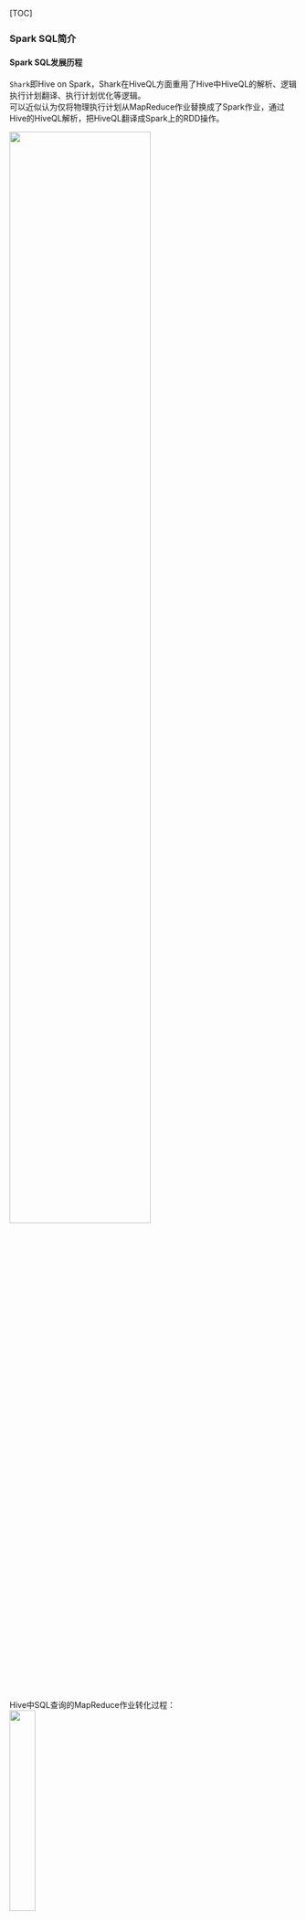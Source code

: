 [TOC]
### Spark SQL简介
#### Spark SQL发展历程
`Shark`即Hive on Spark，Shark在HiveQL方面重用了Hive中HiveQL的解析、逻辑执行计划翻译、执行计划优化等逻辑。<br>
可以近似认为仅将物理执行计划从MapReduce作业替换成了Spark作业，通过Hive的HiveQL解析，把HiveQL翻译成Spark上的RDD操作。

<img src="images/sparkSQL_shark_hive.png" width="70%" height="70%" alt="">

Hive中SQL查询的MapReduce作业转化过程：<br>
<img src="images/sparkSQL_Hive中SQL查询的MapReduce作业转化过程.png" width="30%" height="30%" align="center">

Shark的出现，使得SQL-on-Hadoop的性能比Hive有了10-100倍的提高。<br>
Shark的设计导致了两个问题：
1. 是执行计划优化`完全依赖于Hive`，不方便添加新的优化策略
2. 因为Spark是`线程级并行`，而MapReduce是进程级并行，因此，Spark在兼容Hive的实现上存在线程安全问题，导致Shark不得不使用另外一套独立维护的打了补丁的Hive源码分支

2014年6月1日Shark项目和Spark SQL项目的主持人Reynold Xin宣布：停止对Shark的开发，团队将所有资源放在Spark SQL项目上。<br>
至此，Shark的发展画上了句话，但也因此发展出两个直线：Spark SQL和Hive on Spark。
+ `Spark SQL`作为Spark生态的一员继续发展，而不再受限于Hive，只是兼容Hive
+ `Hive on Spark`是一个Hive的发展计划，该计划将Spark作为Hive的底层引擎之一，即Hive将不再受限于一个引擎，可以采用Map-Reduce、Tez、Spark等引擎

#### Spark SQL架构
Spark SQL增加了DataFrame（即带有Schema信息的RDD），使用户可以在Spark SQL中执行SQL语句。<br>
数据既可以来自RDD，也可以是Hive、HDFS、Cassandra等外部数据源，还可以是JSON格式的数据。<br>
Spark SQL目前支持Scala、Java、Python三种语言，支持SQL-2003规范。<br>
<img src="images/sparkSQL_支持的数据格式和编程语言.png" width="50%" height="50%" align="center">

`为什么推出Spark SQL？`
+ 关系数据库已经很流行
+ 关系数据库在大数据时代已经不能满足要求：<br>
  1）用户需要从不同数据源执行各种操作，包括结构化、半结构化和非结构化数据<br>
  2）用户需要执行高级分析，比如机器学习和图像处理
+ 在实际大数据应用中，经常需要融合关系查询和复杂分析算法（比如机器学习或图像处理），但是，缺少这样的系统

Spark SQL填补了这个鸿沟：
+ 首先，可以提供DataFrame API，可以对内部和外部各种数据源执行各种关系型操作
+ 其次，可以支持大数据中的大量数据源和数据分析算法

Spark SQL可以融合：传统关系数据库的结构化数据管理能力和机器学习算法的数据处理能力

Spark SQL的特点如下：
1. 容易整合（集成）。Spark SQL可以将SQL查询和Spark程序无缝集成，允许我们使用SQL或熟悉的DataFrame API在Spark程序中查询结构化数据。
2. 统一的数据访问方式。Spark SQL可以以相同方式连接到任何数据源，DataFrame和SQL提供了访问各种数据源的方法，包括Hive、JSON和JDBC。
3. 兼容Hive。Spark SQL支持HiveQL语法以及Hive SerDes和UDF（用户自定义函数），允许我们访问现有的Hive仓库。
4. 标准的数据库连接。Spark SQL支持JDBC或ODBC连接。

### 结构化数据DataFrame
DataFrame的推出，让Spark具备了处理大规模结构化数据的能力，不仅比原有的RDD转化方式更加简单易用，而且获得了更高的计算性能。<br>
Spark能够轻松实现从MySQL到DataFrame的转化，并且支持SQL查询。<br>
+ RDD是分布式的 `Java对象的集合`，但是，对象内部结构对于RDD而言却是不可知的
+ DataFrame是一种`以RDD为基础的分布式数据集`，提供了详细的结构信息

<img src="images/sparkSQL_DataFrame与RDD的区别.png" width="50%" height="50%" align="center">

DataFrame的优点：
+ 可以在Spark组件间获得更好的性能和更优的空间效率。
+ DataFrame的突出优点是表达能力强、简洁、易组合、风格一致。

#### DataFrame的创建和保存
##### Parquet
Parquet是Spark的默认数据源，很多大数据处理框架和平台都支持Parquet格式，它是一种开源的列式存储文件格式，提供多种I/O优化措施。<br>
比如压缩，以节省存储空间，支持快速访问数据列；存储Parquet文件的目录中包含了`_SUCCESS文件`和很多像`part-XXXXX`这样的压缩文件。<br>
```scala
// 将DataFrame保存为Parquet文件
df.write.format("parquet").mode("overwrite").option("compression","snappy").save(s"file://${path}")
// 读取Parquet文件
val df_read = sparkSession.read.parquet(s"file://${path}")
```

##### JSON
JSON（JavaScript Object Notation）是一种常见的数据格式，与XML相比，JSON的可读性更强，更容易解析。<br>
JSON有两种表示格式，即`单行模式`和`多行模式`，这两种模式Spark都支持。<br>
```scala
// 从JSON文件创建DataFrame
val df = sparkSession.read.format("json").load(path.toString)
// 将DataFrame保存为JSON文件
df.write.format("json").mode("overwrite").save(s"file://${otherPath}")
```

##### CSV
CSV是一种将所有的数据字段用逗号隔开的文本文件格式，在这些用逗号隔开的字段中，每行表示一条记录。<br>
CSV文件已经和普通的文本文件一样被广泛使用。<br>
```scala
// 从CSV文件创建DataFrame
val df = sparkSession.read.format("csv")
  .schema(schema)               // 用于设置每行数据的模式，也就是每行记录包含哪些字段，每个字段是什么数据类型
  .option("header","true")      // 用于表明这个CSV文件是否包含表头
  .option("sep", ",")           // 用于表明这个CSV文件中字段之间使用的分割符是分号，默认使用逗号作为分隔符
  .load(path.toString)
// 将DataFrame保存为JSON文件
df.write.format("json").mode("overwrite").save(s"file://${otherPath}")
```

##### 文本文件
```scala
// 从文本文件创建DataFrame
val df = sparkSession.read.format("text").load(path.toString)
// 把DataFrame保存成文本文件
df.write.format("text").saveAsTable(s"file://${otherPath}")
```

### DataFrame的基本操作
#### DSL语法风格
`DSL`（Domain Specific Language）意为“领域专用语言”。<br>
DSL语法类似于RDD中的操作，允许开发者通过调用方法对DataFrame内部的数据进行分析。<br>
DataFrame创建好以后，可以执行一些常用的DataFrame操作，包括：<br>
printSchema()、show()、select()、filter()、groupBy()、sort()、withColumn()和drop()等。
```scala
// 从JSON文件创建DataFrame
val df = sparkSession.read.format("json").load(path.toString)

df.printSchema()
//root
//  |-- age: long (nullable = true)
//  |-- name: string (nullable = true)

df.show()
// +----+-------+
// | age|   name|
// +----+-------+
// |null|Michael|
// |  30|   Andy|
// |  19| Justin|
// +----+-------+

df.select(df("name"), df("age")+1).show()
df.filter(df("age")>20).show()
df.groupBy("age").count().show()
df.sort(df("age").desc).show()
df.sort(df("age").desc, df("name").asc).show()

// withColumn
val df2 = df.withColumn("IfWithAge", F.expr("if(age is null, 'No', 'Yes')"))
df2.show()
// +----+-------+---------+
// | age|   name|IfWithAge|
// +----+-------+---------+
// |null|Michael|       No|
// |  30|   Andy|      Yes|
// |  19| Justin|      Yes|
// +----+-------+---------+

val df3 = df2.drop("IfWithAge")
df3.show()

// 其他常用操作
df.select(F.sum("age"), F.avg("age"), F.min("age"), F.max("age")).show()
// +--------+--------+--------+--------+
// |sum(age)|avg(age)|min(age)|max(age)|
// +--------+--------+--------+--------+
// |      49|    24.5|      19|      30|
// +--------+--------+--------+--------+
```

#### SQL语法风格
熟练使用SQL语法的开发者，可以直接使用SQL语句进行数据操作。<br>
相比于DSL语法风格，在执行SQL语句之前，需要通过DataFrame实例创建临时视图。<br>
创建临时视图的方法是调用DataFrame实例的createTempView或createOrReplaceTempView方法，二者的区别是，后者会进行判断。<br>
+ createOrReplaceTempView方法<br>
  如果在当前会话中存在相同名称的临时视图，则用新视图替换原来的临时视图
  如果在当前会话中不存在相同名称的临时视图，则创建临时视图。
+ createTempView方法，如果在当前会话中存在相同名称的临时视图，则会直接报错。

Spark SQL提供了丰富的函数供用户选择，一共200多个，基本涵盖了大部分的日常应用场景，包括：<br>
转换函数、数学函数、字符串函数、二进制函数、日期时间函数、正则表达式函数、JSON函数、URL函数、聚合函数、窗口函数和集合函数等。<br>
当Spark自带的这些系统函数无法满足用户需求时，用户还可以创建“`用户自定义函数`”。
```scala
df.createOrReplaceTempView("tmp_v_people")
sparkSession.sql("SELECT * FROM tmp_v_people").show()
sparkSession.sql("SELECT name FROM tmp_v_people WHERE age > 20").show()
// +----+
// |name|
// +----+
// |Andy|
// +----+
```

假设在一张用户信息表中有name、age、create_time三列数据，要求：<br>
+ 使用Spark的系统函数from_unixtime， 将时间戳类型的create_time格式化成时间字符串
+ 使用用户自定义函数将用户名转化为大写英文字母
```scala
val schema = StructType(List(
    StructField("name", StringType, nullable = true),
    StructField("age", IntegerType, nullable = true),
    StructField("create_time", LongType, nullable = true)
))
val javaList = new java.util.ArrayList[Row]()
javaList.add(Row("Xiaomei",21,System.currentTimeMillis()/1000))
javaList.add(Row("Xiaoming",22,System.currentTimeMillis()/1000))
javaList.add(Row("Xiaoxue",23,System.currentTimeMillis()/1000))
val df = sparkSession.createDataFrame(javaList, schema)

df.createOrReplaceTempView("user_info")
sparkSession.udf.register("toUpperCaseUDF", (column:String) => column.toUpperCase)
sparkSession.sql(s"""
   |SELECT
   |    name
   |    , toUpperCaseUDF(name) AS upperName
   |    , age
   |    , from_unixtime(create_time,'yyyy-MM-dd HH:mm:ss') AS time
   |FROM user_info
   |""".stripMargin).show()
// +--------+---------+---+-------------------+
// |    name|upperName|age|               time|
// +--------+---------+---+-------------------+
// | Xiaomei|  XIAOMEI| 21|2023-07-19 08:09:47|
// |Xiaoming| XIAOMING| 22|2023-07-19 08:09:47|
// | Xiaoxue|  XIAOXUE| 23|2023-07-19 08:09:47|
// +--------+---------+---+-------------------+
```

### 参考引用
+ [子雨大数据之Spark入门教程（Scala版）](https://dblab.xmu.edu.cn/blog/924/)












